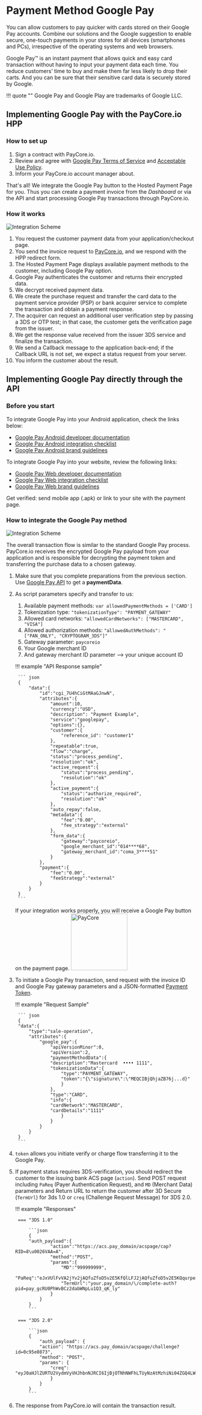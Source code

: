 # Payment Method Google Pay

You can allow customers to pay quicker with cards stored on their Google Pay accounts. Combine our solutions and the Google suggestion to enable secure, one-touch payments in your stores for all devices (smartphones and PCs), irrespective of the operating systems and web browsers.

Google Pay™ is an instant payment that allows quick and easy card transaction without having to input your payment data each time. You reduce customers’ time to buy and make them far less likely to drop their carts. And you can be sure that their sensitive card data is securely stored by Google.

!!! quote ""
    Google Pay and Google Play are trademarks of Google LLC.

## Implementing Google Pay with the PayCore.io HPP

### How to set up

1. Sign a contract with PayCore.io.
2. Review and agree with [Google Pay Terms of Service](https://payments.developers.google.com/terms/sellertos) and [Acceptable Use Policy](https://payments.developers.google.com/terms/aup).
3. Inform your PayCore.io account manager about.

That's all! We integrate the Google Pay button to the Hosted Payment Page for you. Thus you can create a payment invoice from the *Dashboard* or via the API and start processing Google Pay transactions through PayCore.io.

### How it works

![Integration Scheme](images/googlepayHPP.png)

1. You request the customer payment data from your application/checkout page.
2. You send the invoice request to [PayCore.io](http://paycore.io/), and we respond with the HPP redirect form.
3. The Hosted Payment Page displays available payment methods to the customer, including Google Pay option.
4. Google Pay authenticates the customer and returns their encrypted data.
5. We decrypt received payment data.
6. We create the purchase request and transfer the card data to the payment service provider (PSP) or bank acquirer service to complete the transaction and obtain a payment response.
7. The acquirer can request an additional user verification step by passing a 3DS or OTP test; in that case, the customer gets the verification page from the issuer.
8. We get the response value received from the issuer 3DS service and finalize the transaction.
9. We send a Callback message to the application back-end; if the Callback URL is not set, we expect a status request from your server.
10. You inform the customer about the result.

## Implementing Google Pay directly through the API

### Before you start

To integrate Google Pay into your Android application, check the links below:

- [Google Pay Android developer documentation](https://developers.google.com/pay/api/android/overview)
- [Google Pay Android integration checklist](https://developers.google.com/pay/api/android/guides/test-and-deploy/integration-checklist)
- [Google Pay Android brand guidelines](https://developers.google.com/pay/api/android/guides/brand-guidelines)

To integrate Google Pay into your website, review the following links:

- [Google Pay Web developer documentation](https://developers.google.com/pay/api/web/overview)
- [Google Pay Web integration checklist](https://developers.google.com/pay/api/web/guides/test-and-deploy/integration-checklist)
- [Google Pay Web brand guidelines](https://developers.google.com/pay/api/web/guides/brand-guidelines)

Get verified: send mobile app (.apk) or link to your site with the payment page.

### How to integrate the Google Pay method

![Integration Scheme](images/googlepayAPI.png)

The overall transaction flow is similar to the standard Google Pay process. PayCore.io receives the encrypted Google Pay payload from your application and is responsible for decrypting the payment token and transferring the purchase data to a chosen gateway.

1. Make sure that you complete preparations from the previous section. Use [Google Pay API](https://developers.google.com/pay/api/android/guides/setup) to get a **paymentData**.

2. As script parameters specify and transfer to us:

    1. Available payment methods:
        `var allowedPaymentMethods = ['CARD']`
    2. Tokenization type:
        `"tokenizationType": "PAYMENT_GATEWAY"`
    3. Allowed card networks:
        `"allowedCardNetworks": ["MASTERCARD", "VISA"]`
    4. Allowed authorization methods:
        `"allowedAuthMethods": "["PAN_ONLY", "CRYPTOGRAM_3DS"]"`
    4. Gateway parameter: `paycoreio`
    4. Your Google merchant ID 
    5. And gateway merchant ID parameter --> your unique account ID

    !!! example "API Response sample"

        ``` json
        {
            "data":{
                "id":"cgi_7U4hCiGtMAaGJnwN",
                "attributes":{
                    "amount":10,
                    "currency":"USD",
                    "description": "Payment Example",
                    "service":"googlepay",
                    "options":{},
                    "customer":{
                        "reference_id": "customer1"
                    },
                    "repeatable":true,
                    "flow":"charge",
                    "status":"process_pending",
                    "resolution":"ok",
                    "active_request":{
                        "status":"process_pending",
                        "resolution":"ok"
                    },
                    "active_payment":{
                        "status":"authorize_required",
                        "resolution":"ok"
                    },
                    "auto_repay":false,
                    "metadata":{
                        "fee":"0.00",
                        "fee_strategy":"external"
                    },
                    "form_data":{
                        "gateway":"paycoreio",
                        "google_merchant_id":"014****68",
                        "gateway_merchant_id":"coma_3****51"
                    }
                },
                "payment":{
                    "fee":"0.00",
                    "feeStrategy":"external"
                }
            }
        }
        ```

    
    If your integration works properly, you will receive a Google Pay button on the payment page. <img src="/integration/payment-methods/images/buy-buttons-black-small.png" alt="PayCore" style="width: 150px;">

3. To initiate a Google Pay transaction, send request with the invoice ID and Google Pay gateway parameters and a JSON-formatted [Payment Token](https://developers.google.com/pay/api/web/reference/object#PaymentMethodTokenizationData).

    !!! example "Request Sample"
    
        ``` json
        {
        "data":{
            "type":"sale-operation",
            "attributes":{
                "google_pay":{
                    "apiVersionMinor":0,
                    "apiVersion":2,
                    "paymentMethodData":{
                    "description":"Mastercard  •••• 1111",
                    "tokenizationData":{
                        "type":"PAYMENT_GATEWAY",
                        "token":"{\"signature\":\"MEQCIBjQhjaZB76j...d}"
                        }
                    },
                    "type":"CARD",
                    "info":{
                    "cardNetwork":"MASTERCARD",
                    "cardDetails":"1111"
                        }
                    }
                }
            }
        }
        ```

    <!--
    There we have a place for Request and Response parameters' tables
    -->

4. `token` allows you initiate verify or charge flow transferring it to the Google Pay.

5. If payment status requires 3DS-verification, you should redirect the customer to the issuing bank ACS page (`action`). Send POST request including `PaReq`  (Payer Authentication Request), and `MD` (Merchant Data) parameters and Return URL to return the customer after 3D Secure (`TermUrl`) for 3ds 1.0 or `creq` (Challenge Request Message) for 3DS 2.0.

    !!! example "Responses"

        === "3DS 1.0"

            ```json
            {
            "auth_payload":{
                    "action":"https://acs.pay_domain/acspage/cap?RID=8\u0026VAA=A",
                    "method":"POST",
                    "params":{
                        "MD":"999999999",
                        "PaReq":"eJxVUlFvVA2jYv2jAQfuZfoD5v2E5KfQlLFJ2jAQfuZfoD5v2E5KQqurpe5os5wRBJU6dZCX79bszlDIrUe6+zWRkwjEe0qVHL3dmbqjeATGvs6XKz2Np1GBFSxq3r684PeiZvQbwnXOj9i951XdPeC4HWHT5bV1v+3z29+Vgs/OIi+9oe48acmxbs8VxVT7cFNkaX3+raapimUYqiZPbGz2CAOvRCP6gbytXany0njnTX07Y3Ii6VYY9u64EQNFz3J5OPlalzjc/4nyTv63+Lo+rfR6tFtlbfnofQDCDmaXpUEdS3SmcbXhU7MLJSwQ12gwovceazvouxlVLxmX8EgKkXeDuMSs7UoPPH47/yLbkeV+MU3SeTqst8PT5mfi9m5WZtmv+eMzCzuTzr0rcpzulYTmVbAfBLejA8KAsIlhlij6b8b+AbaDvJg=",
                        "TermUrl":"your.pay_domain/\/complete-auth?pid=pay_gcRU0PhWvBCz2dabWNpLu1Q3_qK_ly"
                    }
                }
            }
            ```

        === "3DS 2.0"

            ```json
            {
                "auth_payload": {
                "action": "https://acs.pay_domain/acspage/challenge?id=0c95e0873",
                "method": "POST",
                "params": {
                    "creq": "eyJ0aHJlZURTU2VydmVyVHJhbnNJRCI6IjBjOTNhNWFhLTUyNzAtMzhiNi04ZGQ4LWY5Mjc5MTVlMDg3MyIsImFjc1RyYW5zSUQiOiIyYjVkNzIyYi0yNjk2LTRhOTktYTcxZS1iZjYwYmI5MzlmNTgiLCJjaGFsbGVuZ2VXaW5kb3dTaXplIjoiMDUiLCJtZXNzYWdlVHlwZSI6IkNSZXEiLCJtZXNzYWdlVmVyc2lvbiI6IjIuMS4wIn0="
                    }
                }
            }
            ```

6. The response from PayCore.io will contain the transaction result.
